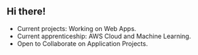 ## Hi there!

- Current projects: Working on Web Apps.
- Current apprenticeship: AWS Cloud and Machine Learning.
- Open to Collaborate on Application Projects.


